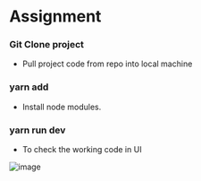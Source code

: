 # Assignment
### Git Clone project
 - Pull project code from repo into local machine
 
### yarn add
- Install node modules.

### yarn run dev
- To check the working code in UI

![image](https://user-images.githubusercontent.com/53182255/226271930-6e5352ad-c7d5-4562-adee-7c41f8d01339.png)



